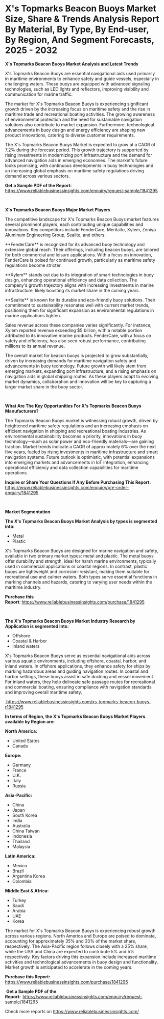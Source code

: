 <p><h1>X's Topmarks Beacon Buoys Market Size, Share & Trends Analysis Report By Material, By Type, By End-user, By Region, And Segment Forecasts, 2025 - 2032</h1></p><p><strong>X's Topmarks Beacon Buoys Market Analysis and Latest Trends</strong></p>
<p><p>X's Topmarks Beacon Buoys are essential navigational aids used primarily in maritime environments to enhance safety and guide vessels, especially in challenging waters. These buoys are equipped with advanced signaling technologies, such as LED lights and reflectors, improving visibility and communication for marine traffic.</p><p>The market for X's Topmarks Beacon Buoys is experiencing significant growth driven by the increasing focus on maritime safety and the rise in maritime trade and recreational boating activities. The growing awareness of environmental protection and the need for sustainable navigation solutions also contribute to market expansion. Furthermore, technological advancements in buoy design and energy efficiency are shaping new product innovations, catering to diverse customer requirements.</p><p>The X's Topmarks Beacon Buoys Market is expected to grow at a CAGR of 7.2% during the forecast period. This growth trajectory is supported by rising investments in modernizing port infrastructure and the demand for advanced navigation aids in emerging economies. The market's future looks promising, with continuous developments in buoy technologies and an increasing global emphasis on maritime safety regulations driving demand across various sectors.</p></p>
<p><strong>Get a Sample PDF of the Report:&nbsp;</strong> <a href="https://www.reliablebusinessinsights.com/enquiry/request-sample/1841295?utm_campaign=3438&utm_medium=2&utm_source=Github&utm_content=ia&utm_term=12042025&utm_id=xs-topmarks-beacon-buoys">https://www.reliablebusinessinsights.com/enquiry/request-sample/1841295</a></p>
<p>&nbsp;</p>
<p><strong>X's Topmarks Beacon Buoys Major Market Players</strong></p>
<p><p>The competitive landscape for X's Topmarks Beacon Buoys market features several prominent players, each contributing unique capabilities and innovations. Key competitors include FenderCare, Meritaito, Xylem, Zeniya Aluminum Engineering Group, Sealite, and others.</p><p>**FenderCare** is recognized for its advanced buoy technology and extensive global reach. Their offerings, including beacon buoys, are tailored for both commercial and leisure applications. With a focus on innovation, FenderCare is poised for continued growth, particularly as maritime safety regulations become stricter.</p><p>**Xylem** stands out due to its integration of smart technologies in buoy design, enhancing operational efficiency and data collection. The company's growth trajectory aligns with increasing investments in marine infrastructure, likely boosting its market share in the coming years.</p><p>**Sealite** is known for its durable and eco-friendly buoy solutions. Their commitment to sustainability resonates well with current market trends, positioning them for significant expansion as environmental regulations in marine applications tighten.</p><p>Sales revenue across these companies varies significantly. For instance, Xylem reported revenue exceeding $5 billion, with a notable portion attributed to its innovative marine products. FenderCare, with a focus on safety and efficiency, has also seen robust performance, contributing millions to its annual revenue.</p><p>The overall market for beacon buoys is projected to grow substantially, driven by increasing demands for maritime navigation safety and advancements in buoy technology. Future growth will likely stem from emerging markets, expanding port infrastructure, and a rising emphasis on navigation aids in global shipping routes. As these players adapt to evolving market dynamics, collaboration and innovation will be key to capturing a larger market share in the buoy sector.</p></p>
<p>&nbsp;</p>
<p><strong>What Are The Key Opportunities For X's Topmarks Beacon Buoys Manufacturers?</strong></p>
<p><p>The Topmarks Beacon Buoys market is witnessing robust growth, driven by heightened maritime safety regulations and an increasing emphasis on efficient navigation in shipping and recreational boating industries. As environmental sustainability becomes a priority, innovations in buoy technology—such as solar power and eco-friendly materials—are gaining traction. Market trends indicate a CAGR of approximately 6% over the next five years, fueled by rising investments in maritime infrastructure and smart navigation systems. Future outlook is optimistic, with potential expansions into emerging markets and advancements in IoT integration, enhancing operational efficiency and data collection capabilities for maritime operations.</p></p>
<p><strong>Inquire or Share Your Questions If Any Before Purchasing This Report:</strong> <a href="https://www.reliablebusinessinsights.com/enquiry/pre-order-enquiry/1841295?utm_campaign=3438&utm_medium=2&utm_source=Github&utm_content=ia&utm_term=12042025&utm_id=xs-topmarks-beacon-buoys">https://www.reliablebusinessinsights.com/enquiry/pre-order-enquiry/1841295</a></p>
<p>&nbsp;</p>
<p><strong>Market Segmentation</strong></p>
<p><strong>The X's Topmarks Beacon Buoys Market Analysis by types is segmented into:</strong></p>
<p><ul><li>Metal</li><li>Plastic</li></ul></p>
<p><p>X's Topmarks Beacon Buoys are designed for marine navigation and safety, available in two primary market types: metal and plastic. The metal buoys offer durability and strength, ideal for harsh marine environments, typically used in commercial applications or coastal regions. In contrast, plastic buoys are lightweight and corrosion-resistant, making them suitable for recreational use and calmer waters. Both types serve essential functions in marking channels and hazards, catering to varying user needs within the maritime industry.</p></p>
<p><strong>Purchase this Report:&nbsp;</strong><a href="https://www.reliablebusinessinsights.com/purchase/1841295?utm_campaign=3438&utm_medium=2&utm_source=Github&utm_content=ia&utm_term=12042025&utm_id=xs-topmarks-beacon-buoys">https://www.reliablebusinessinsights.com/purchase/1841295</a></p>
<p>&nbsp;</p>
<p><strong>The X's Topmarks Beacon Buoys Market Industry Research by Application is segmented into:</strong></p>
<p><ul><li>Offshore</li><li>Coastal & Harbor</li><li>Inland waters</li></ul></p>
<p><p>X's Topmarks Beacon Buoys serve as essential navigational aids across various aquatic environments, including offshore, coastal, harbor, and inland waters. In offshore applications, they enhance safety for ships by marking hazardous areas and guiding navigation routes. In coastal and harbor settings, these buoys assist in safe docking and vessel movement. For inland waters, they help delineate safe passage routes for recreational and commercial boating, ensuring compliance with navigation standards and improving overall maritime safety.</p></p>
<p><a href="https://www.reliablebusinessinsights.com/xs-topmarks-beacon-buoys-r1841295?utm_campaign=3438&utm_medium=2&utm_source=Github&utm_content=ia&utm_term=12042025&utm_id=xs-topmarks-beacon-buoys">&nbsp;https://www.reliablebusinessinsights.com/xs-topmarks-beacon-buoys-r1841295</a></p>
<p><strong>In terms of Region, the X's Topmarks Beacon Buoys Market Players available by Region are:</strong></p>
<p>
    <p> <strong> North America: </strong>
        <ul>
            <li>United States</li>
            <li>Canada</li>
        </ul>
        </p> 
    <p> <strong> Europe: </strong>
        <ul>
            <li>Germany</li>
            <li>France</li>
            <li>U.K.</li>
            <li>Italy</li>
            <li>Russia</li>
        </ul>
        </p> 
    <p> <strong> Asia-Pacific: </strong>
        <ul>
            <li>China</li>
            <li>Japan</li>
            <li>South Korea</li>
            <li>India</li>
            <li>Australia</li>
            <li>China Taiwan</li>
            <li>Indonesia</li>
            <li>Thailand</li>
            <li>Malaysia</li>
        </ul>
        </p> 
    <p> <strong> Latin America: </strong>
        <ul>
            <li>Mexico</li>
            <li>Brazil</li>
            <li>Argentina Korea</li>
            <li>Colombia</li>
        </ul>
        </p> 
    <p> <strong> Middle East & Africa: </strong>
        <ul>
            <li>Turkey</li>
            <li>Saudi</li>
            <li>Arabia</li>
            <li>UAE</li>
            <li>Korea</li>
        </ul>
    </p>
    </p>
<p><p>The market for X's Topmarks Beacon Buoys is experiencing robust growth across various regions. North America and Europe are poised to dominate, accounting for approximately 35% and 30% of the market share, respectively. The Asia-Pacific region follows closely with a 25% share, while the USA and China are expected to contribute 5% and 5% respectively. Key factors driving this expansion include increased maritime activities and technological advancements in buoy design and functionality. Market growth is anticipated to accelerate in the coming years.</p></p>
<p><strong>Purchase this Report: </strong><a href="https://www.reliablebusinessinsights.com/purchase/1841295?utm_campaign=3438&utm_medium=2&utm_source=Github&utm_content=ia&utm_term=12042025&utm_id=xs-topmarks-beacon-buoys">https://www.reliablebusinessinsights.com/purchase/1841295</a></p>
<p>&nbsp;<strong>Get a Sample PDF of the Report:&nbsp;&nbsp;</strong><a href="https://www.reliablebusinessinsights.com/enquiry/request-sample/1841295?utm_campaign=3438&utm_medium=2&utm_source=Github&utm_content=ia&utm_term=12042025&utm_id=xs-topmarks-beacon-buoys">https://www.reliablebusinessinsights.com/enquiry/request-sample/1841295</a></p>
<p><strong></strong></p>
<p>Check more reports on <a href="https://www.reliablebusinessinsights.com/?utm_campaign=3438&utm_medium=2&utm_source=Github&utm_content=ia&utm_term=12042025&utm_id=xs-topmarks-beacon-buoys">https://www.reliablebusinessinsights.com/</a></p>